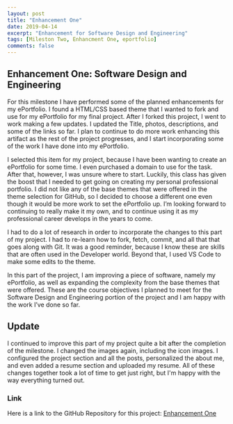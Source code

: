 ```yaml
---
layout: post
title: "Enhancement One"
date: 2019-04-14
excerpt: "Enhancement for Software Design and Engineering"
tags: [Mileston Two, Enhancment One, eportfolio]
comments: false
---
```


## Enhancement One: Software Design and Engineering

For this milestone I have performed some of the planned enhancements for my ePortfolio.  I found a HTML/CSS based theme that I wanted to fork and use for my ePortfolio for my final project.  After I forked this project, I went to work making a few updates.  I updated the Title, photos, descriptions, and some of the links so far.  I plan to continue to do more work enhancing this artifact as the rest of the project progresses, and I start incorporating some of the work I have done into my ePortfolio.

I selected this item for my project, because I have been wanting to create an ePortfolio for some time.  I even purchased a domain to use for the task.  After that, however, I was unsure where to start.  Luckily, this class has given the boost that I needed to get going on creating my personal professional portfolio.  I did not like any of the base themes that were offered in the theme selection for GitHub, so I decided to choose a different one even though it would be more work to set the ePortfolio up.  I’m looking forward to continuing to really make it my own, and to continue using it as my professional career develops in the years to come.

I had to do a lot of research in order to incorporate the changes to this part of my project.  I had to re-learn how to fork, fetch, commit, and all that that goes along with Git.  It was a good reminder, because I know these are skills that are often used in the Developer world.  Beyond that, I used VS Code to make some edits to the theme.  

In this part of the project, I am improving a piece of software, namely my ePortfolio,  as well as expanding the complexity from the base themes that were offered.  These are the course objectives I planned to meet for the Software Design and Engineering portion of the project and I am happy with the work I’ve done so far.

## Update

I continued to improve this part of my project quite a bit after the completion of the milestone.  I changed the images again, including the icon images.  I configured the project section and all the posts, personalized the about me, and even added a resume section and uploaded my resume.  All of these changes together took a lot of time to get just right, but I'm happy with the way everything turned out.

### Link

Here is a link to the GitHub Repository for this project: [Enhancement One](https://github.com/MegAlgarin/megalgarin.github.io) 

